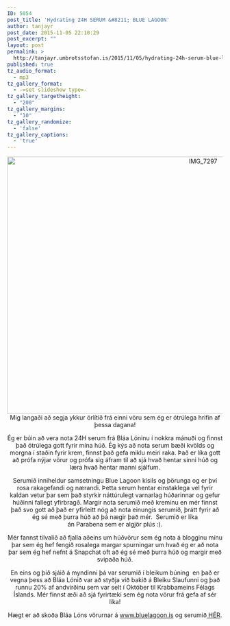 ```yaml
---
ID: 5054
post_title: 'Hydrating 24H SERUM &#8211; BLUE LAGOON'
author: tanjayr
post_date: 2015-11-05 22:10:29
post_excerpt: ""
layout: post
permalink: >
  http://tanjayr.umbrotsstofan.is/2015/11/05/hydrating-24h-serum-blue-lagoon/
published: true
tz_audio_format:
  - mp3
tz_gallery_format:
  - -=set slideshow type=-
tz_gallery_targetheight:
  - "200"
tz_gallery_margins:
  - "10"
tz_gallery_randomize:
  - 'false'
tz_gallery_captions:
  - 'true'
---
```

<p style="text-align: center;"><img class="aligncenter size-large wp-image-5064" src="http://www.tanjayr.com/wp-content/uploads/2015/11/IMG_7297-1024x683.jpg" alt="IMG_7297" width="900" height="600" />Mig langaði að segja ykkur örlítið frá <span class="nwe">einni vöru sem ég er ótrúlega hrifin af þessa dagana!</span></p>
<p style="text-align: center;">Ég er búin að vera nota 24H serum frá Bláa Lóninu í nokkra mánuði og finnst það ótrúlega gott fyrir mína húð. Ég kýs að nota serum bæði kvölds og morgna í staðin fyrir krem, finnst það gefa miklu meiri raka. Það er líka gott að prófa nýjar vörur og prófa sig áfram til að sjá hvað hentar sinni húð og læra hvað hentar manni sjálfum.</p>
<p style="text-align: center;">Serumið inniheldur samsetningu <span class="nwe">Blue</span> <span class="nwe">Lagoon</span> kísils og þörunga og er því rosa rakagefandi og nærandi. Þetta serum hentar einstaklega vel fyrir kaldan vetur þar sem það styrkir náttúrulegt varnarlag húðarinnar og gefur húðinni fallegt yfirbragð. Margir nota serumið með kreminu en mér finnst það svo gott að það er yfirleitt nóg að nota einungis serumið, þrátt fyrir að ég sé með þurra húð að þá nægir það mér.  Serumið er líka án <span class="nwe">Parabena</span> sem er algjör plús :).</p>
<p style="text-align: center;">Mér fannst tilvalið að fjalla aðeins um húðvörur sem ég nota á blogginu mínu þar sem ég hef fengið rosalega margar spurningar um hvað ég er að nota þar sem ég hef nefnt á <span class="nwe">Snapchat</span> oft að ég sé með þurra húð og margir með svipaða húð.</p>
<p style="text-align: center;">En eins og þið sjáið á myndinni þá var serumið í bleikum búning  en það er vegna þess að Bláa Lónið var að styðja við bakið á Bleiku Slaufunni og það runnu 20% af andvirðinu sem var selt í Október til Krabbameins Félags Íslands. Mér finnst æði að sjá fyrirtæki sem ég nota vörur frá gefa af sér líka!</p>
<p style="text-align: center;">Hægt er að skoða Bláa Lóns vörurnar á <a href="http://www.bluelagoon.is" target="_blank"><span class="nwe">www.bluelagoon.is</span></a> og serumið<a href="http://www.bluelagoon.is/vefverslun/vara/hydrating-24h-serum/" target="_blank"> HÉR</a>.</p>